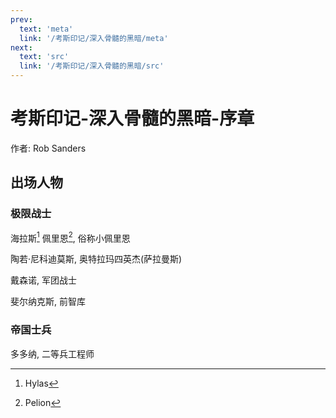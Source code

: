 ```yaml
---
prev:
  text: 'meta'
  link: '/考斯印记/深入骨髓的黑暗/meta'
next:
  text: 'src'
  link: '/考斯印记/深入骨髓的黑暗/src'
---
```


# 考斯印记-深入骨髓的黑暗-序章

作者: Rob Sanders

## 出场人物

### 极限战士

海拉斯[^1] 佩里恩[^2], 俗称小佩里恩

陶若·尼科迪莫斯, 奥特拉玛四英杰(萨拉曼斯)

戴森诺, 军团战士

斐尔纳克斯, 前智库

### 帝国士兵

多多纳, 二等兵工程师

[^1]: Hylas

[^2]: Pelion
